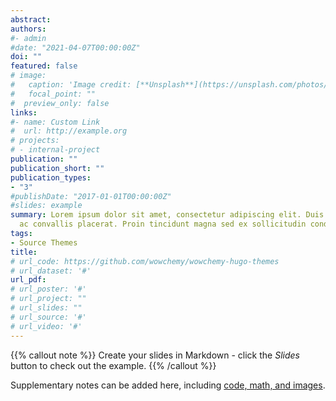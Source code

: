 ```yaml
---
abstract:
authors:
#- admin
#date: "2021-04-07T00:00:00Z"
doi: ""
featured: false
# image:
#   caption: 'Image credit: [**Unsplash**](https://unsplash.com/photos/s9CC2SKySJM)'
#   focal_point: ""
#  preview_only: false
links:
#- name: Custom Link
#  url: http://example.org
# projects:
# - internal-project
publication: ""
publication_short: ""
publication_types:
- "3"
#publishDate: "2017-01-01T00:00:00Z"
#slides: example
summary: Lorem ipsum dolor sit amet, consectetur adipiscing elit. Duis posuere tellus
  ac convallis placerat. Proin tincidunt magna sed ex sollicitudin condimentum.
tags:
- Source Themes
title: 
# url_code: https://github.com/wowchemy/wowchemy-hugo-themes
# url_dataset: '#'
url_pdf: 
# url_poster: '#'
# url_project: ""
# url_slides: ""
# url_source: '#'
# url_video: '#'
---
```


{{% callout note %}}
Create your slides in Markdown - click the *Slides* button to check out the example.
{{% /callout %}}

Supplementary notes can be added here, including [code, math, and images](https://wowchemy.com/docs/writing-markdown-latex/).
